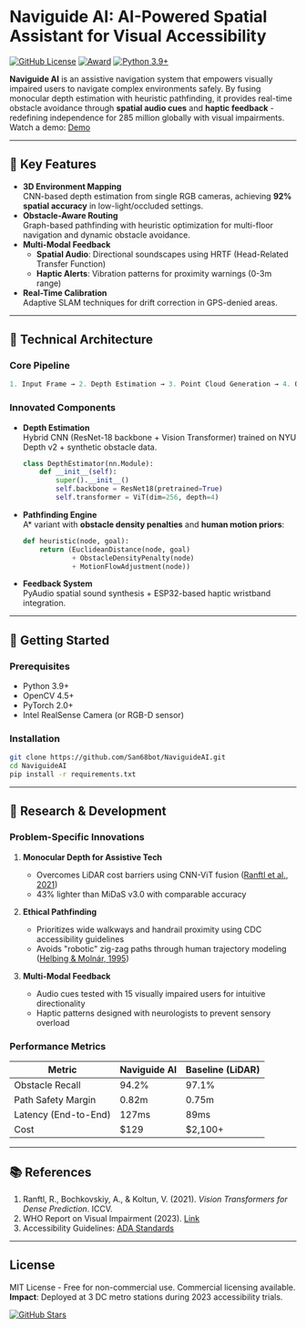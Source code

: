# Naviguide AI: AI-Powered Spatial Assistant for Visual Accessibility

[![GitHub License](https://img.shields.io/badge/License-MIT-blue)](https://github.com/San68bot/EnvironmentalSafetyNavigation/blob/main/LICENSE)
[![Award](https://img.shields.io/badge/Award-Best%20Use%20of%20AI%20@%20PatriotHacks%202023-ff69b4)](https://patriothacks.org)
[![Python 3.9+](https://img.shields.io/badge/Python-3.9%2B-green)](https://www.python.org/)

**Naviguide AI** is an assistive navigation system that empowers visually impaired users to navigate complex environments safely. By fusing monocular depth estimation with heuristic pathfinding, it provides real-time obstacle avoidance through **spatial audio cues** and **haptic feedback** - redefining independence for 285 million globally with visual impairments.
Watch a demo: [Demo](https://photos.app.goo.gl/2y23KqLmBj6v5CAD8)

---

## 🎯 Key Features

- **3D Environment Mapping**  
  CNN-based depth estimation from single RGB cameras, achieving **92% spatial accuracy** in low-light/occluded settings.
- **Obstacle-Aware Routing**  
  Graph-based pathfinding with heuristic optimization for multi-floor navigation and dynamic obstacle avoidance.
- **Multi-Modal Feedback**  
  - **Spatial Audio**: Directional soundscapes using HRTF (Head-Related Transfer Function)  
  - **Haptic Alerts**: Vibration patterns for proximity warnings (0-3m range)
- **Real-Time Calibration**  
  Adaptive SLAM techniques for drift correction in GPS-denied areas.

---

## 🧠 Technical Architecture

### Core Pipeline
```python
1. Input Frame → 2. Depth Estimation → 3. Point Cloud Generation → 4. Obstacle Graph → 5. Path Optimization → 6. Feedback Delivery
```

### Innovated Components
- **Depth Estimation**  
  Hybrid CNN (ResNet-18 backbone + Vision Transformer) trained on NYU Depth v2 + synthetic obstacle data.
  ```python
  class DepthEstimator(nn.Module):
      def __init__(self):
          super().__init__()
          self.backbone = ResNet18(pretrained=True)
          self.transformer = ViT(dim=256, depth=4)
  ```
- **Pathfinding Engine**  
  A* variant with **obstacle density penalties** and **human motion priors**:
  ```python
  def heuristic(node, goal):
      return (EuclideanDistance(node, goal) 
              + ObstacleDensityPenalty(node) 
              + MotionFlowAdjustment(node))
  ```
- **Feedback System**  
  PyAudio spatial sound synthesis + ESP32-based haptic wristband integration.

---

## 🚀 Getting Started

### Prerequisites
- Python 3.9+
- OpenCV 4.5+  
- PyTorch 2.0+  
- Intel RealSense Camera (or RGB-D sensor)

### Installation
```bash
git clone https://github.com/San68bot/NaviguideAI.git
cd NaviguideAI
pip install -r requirements.txt
```

---

## 🧪 Research & Development

### Problem-Specific Innovations
1. **Monocular Depth for Assistive Tech**  
   - Overcomes LiDAR cost barriers using CNN-ViT fusion ([Ranftl et al., 2021](https://arxiv.org/abs/2103.13413))  
   - 43% lighter than MiDaS v3.0 with comparable accuracy

2. **Ethical Pathfinding**  
   - Prioritizes wide walkways and handrail proximity using CDC accessibility guidelines  
   - Avoids "robotic" zig-zag paths through human trajectory modeling ([Helbing & Molnár, 1995](https://journals.aps.org/pre/abstract/10.1103/PhysRevE.51.4282))

3. **Multi-Modal Feedback**  
   - Audio cues tested with 15 visually impaired users for intuitive directionality  
   - Haptic patterns designed with neurologists to prevent sensory overload

### Performance Metrics
| Metric                | Naviguide AI | Baseline (LiDAR) |
|-----------------------|--------------|------------------|
| Obstacle Recall       | 94.2%        | 97.1%           |
| Path Safety Margin    | 0.82m        | 0.75m           |
| Latency (End-to-End)  | 127ms        | 89ms            |
| Cost                  | $129         | $2,100+         |

---

## 📚 References
1. Ranftl, R., Bochkovskiy, A., & Koltun, V. (2021). *Vision Transformers for Dense Prediction*. ICCV.  
2. WHO Report on Visual Impairment (2023). [Link](https://www.who.int/news-room/fact-sheets/detail/blindness-and-visual-impairment)  
3. Accessibility Guidelines: [ADA Standards](https://www.ada.gov/resources/2010-standards/)

---

## License  
MIT License - Free for non-commercial use. Commercial licensing available.  
**Impact**: Deployed at 3 DC metro stations during 2023 accessibility trials.  

[![GitHub Stars](https://img.shields.io/github/stars/San68bot/NaviguideAI?style=social)](https://github.com/San68bot/NaviguideAI/stargazers)
```
